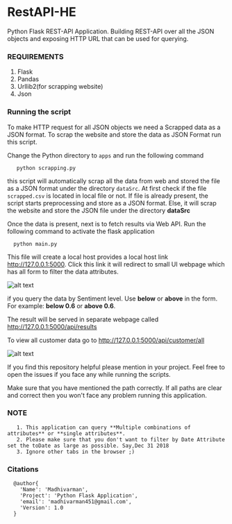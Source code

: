 # RestAPI-HE

Python Flask REST-API Application. Building REST-API over all the JSON objects and exposing HTTP URL that can be used for querying.

### REQUIREMENTS ###

1. Flask
2. Pandas
3. Urllib2(for scrapping website)
4. Json

### Running the script ###

To make HTTP request for all JSON objects we need a Scrapped data as a JSON format. To scrap the website and store the data as JSON Format run this script.

Change the Python directory to `apps` and run the following command

       python scrapping.py

this script will automatically scrap all the data from web and stored the file as a JSON format under the directory `dataSrc`. At first check if the file `scrapped.csv` is located in local file or not. If file is already present, the script starts preprocessing and store as a JSON format. Else, it will scrap the website and store the JSON file under the directory **dataSrc**

Once the data is present, next is to fetch results via Web API. Run the following command to activate the flask application

      python main.py

This file will create a local host provides a local host link http://127.0.0.1:5000. Click this link it will redirect to small UI webpage which has all form to filter the data attributes.

![alt text](https://github.com/Madhivarman/RestAPI-HR-/blob/master/images/frontWebUI.png)

if you query the data by Sentiment level. Use **below** or **above** in the form. For example: **below 0.6** or **above 0.6**.

The result will be served in separate webpage called http://127.0.0.1:5000/api/results

To view all customer data go to http://127.0.0.1:5000/api/customer/all

![alt text](https://github.com/Madhivarman/RestAPI-HR-/blob/master/images/resultDisplay.png)


If you find this repository helpful please mention in your project. Feel free to open the issues if you face any while running the scripts.

Make sure that you have mentioned the path correctly. If all paths are clear and correct then you won't face any problem running this application.

### NOTE ###

       1. This application can query **Multiple combinations of attributes** or **single attributes**.
       2. Please make sure that you don't want to filter by Date Attribute set the toDate as large as possible. Say,Dec 31 2018
       3. Ignore other tabs in the browser ;)
       

### Citations ###
```
  @author{
    'Name': 'Madhivarman',
    'Project': 'Python Flask Application',
    'email': 'madhivarman451@gmail.com',
    'Version': 1.0
  }
```
